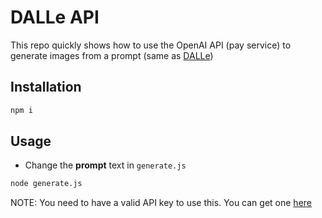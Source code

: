# DALLe API

This repo quickly shows how to use the OpenAI API (pay service) to generate images from a prompt (same as [DALLe](https://openai.com/dall-e-2/))

## Installation

```bash
npm i
```

## Usage

- Change the **prompt** text in `generate.js`

```bash
node generate.js
```

NOTE: You need to have a valid API key to use this. You can get one [here](https://openai.com/blog/openai-api/)
